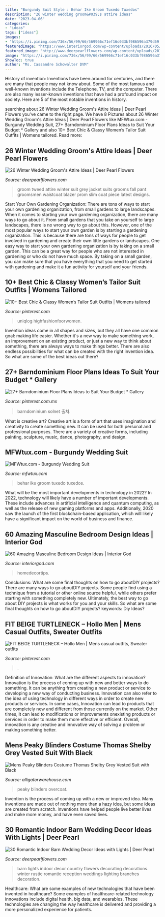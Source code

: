 ```yaml
---
title: "Burgundy Suit Style : Behar Ike Groom Tuxedo Tuxedos"
description: "26 winter wedding groom&#039;s attire ideas"
date: "2023-04-06"
categories:
- "ideas"
tags: ["ideas"]
images:
- "https://i.pinimg.com/736x/56/99/66/569966c71ef16c033bf986596a379d59.jpg"
featuredImage: "https://www.interiorgod.com/wp-content/uploads/2016/05/Masculine-Bedroom-Designs.jpg"
featured_image: "http://www.deerpearlflowers.com/wp-content/uploads/2015/08/indoor-winter-barn-wedding-ideas-with-lights.jpg"
image: "https://i.pinimg.com/736x/56/99/66/569966c71ef16c033bf986596a379d59.jpg"
ShowToc: true
author: "Ms. Cassandre Schowalter DVM"
---
```



History of invention:
Inventions have been around for centuries, and there are many that people may not know about. Some of the most famous and well-known inventions include the Telephone, TV, and the computer. There are also many lesser-known inventions that have had a profound impact on society. Here are 5 of the most notable inventions in history.

	

		
searching about 26 Winter Wedding Groom&#039;s Attire Ideas | Deer Pearl Flowers you've came to the right page. We have 8 Pictures about 26 Winter Wedding Groom&#039;s Attire Ideas | Deer Pearl Flowers like MFWtux.com - Burgundy Wedding Suit, 27+ Barndominium Floor Plans Ideas to Suit Your Budget * Gallery and also 10+ Best Chic &amp; Classy Women’s Tailor Suit Outfits | Womens tailored. Read more:
		
    
## 26 Winter Wedding Groom&#039;s Attire Ideas | Deer Pearl Flowers

<img loading=lazy src="http://www.deerpearlflowers.com/wp-content/uploads/2015/09/Winter-Wedding-Grooms-Attire-Ideas-10.jpg" onerror="this.onerror=null;this.src='https://tse3.mm.bing.net/th?id=OIP.ovWz_3NThzHdKAJQW8srKAHaLH&amp;pid=15.1';" alt="26 Winter Wedding Groom&#039;s Attire Ideas | Deer Pearl Flowers">

_Source: deerpearlflowers.com_

>groom tweed attire winter suit grey jacket suits grooms fall pant groomsmen waistcoat blazer prom slim coat piece latest designs. 

	

Start Your Own Gardening Organization: There are tons of ways to start your own gardening organization, from small gardens to large landscapes.
When it comes to starting your own gardening organization, there are many ways to go about it. From small gardens that you take on yourself to large landscapes, there is no wrong way to go about this. However, one of the most popular ways to start your own garden is by starting a gardening organization. This is because there are tons of ways for people to get involved in gardening and create their own little gardens or landscapes.
One easy way to start your own gardening organization is by taking on a small garden. This can be a great way for people who are not interested in gardening or who do not have much space. By taking on a small garden, you can make sure that you have everything that you need to get started with gardening and make it a fun activity for yourself and your friends.

    
## 10+ Best Chic &amp; Classy Women’s Tailor Suit Outfits | Womens Tailored

<img loading=lazy src="https://i.pinimg.com/736x/43/b2/6b/43b26b41a27af1cb7c61275048b45ef3.jpg" onerror="this.onerror=null;this.src='https://tse2.mm.bing.net/th?id=OIP.nltU4UhXLKcdCUBYfSgt6AHaJ3&amp;pid=15.1';" alt="10+ Best Chic &amp; Classy Women’s Tailor Suit Outfits | Womens tailored">

_Source: pinterest.com_

>uniqlog highfashionfoorwomen. 

	

Invention ideas come in all shapes and sizes, but they all have one common goal: making life easier. Whether it's a new way to make something work, an improvement on an existing product, or just a new way to think about something, there are always ways to make things better. There are also endless possibilities for what can be created with the right invention idea. So what are some of the best ideas out there?

    
## 27+ Barndominium Floor Plans Ideas To Suit Your Budget * Gallery

<img loading=lazy src="https://i.pinimg.com/736x/cb/37/90/cb3790af2f67948c1b6013f9687d23cc.jpg" onerror="this.onerror=null;this.src='https://tse3.mm.bing.net/th?id=OIP.WMYzB9RISD6FhKZw93BqQwHaLA&amp;pid=15.1';" alt="27+ Barndominium Floor Plans Ideas to Suit Your Budget * Gallery">

_Source: pinterest.com.mx_

>barndominium solnet 출처. 

	

What is creative art?
Creative art is a form of art that uses imagination and creativity to create something new. It can be used for both personal and professional purposes. There are a variety of creative forms, including painting, sculpture, music, dance, photography, and design.

    
## MFWtux.com - Burgundy Wedding Suit

<img loading=lazy src="https://mfwtux.com/content/images/thumbs/0002580.jpeg" onerror="this.onerror=null;this.src='https://tse1.mm.bing.net/th?id=OIP.zJzrrzgZz2B9zw_uq3bRZAHaLH&amp;pid=15.1';" alt="MFWtux.com - Burgundy Wedding Suit">

_Source: mfwtux.com_

>behar ike groom tuxedo tuxedos. 

	

What will be the most important developments in technology in 2022?
In 2022, technology will likely have a number of important developments. These include advances in artificial intelligence and quantum computing, as well as the release of new gaming platforms and apps. Additionally, 2020 saw the launch of the first blockchain-based application, which will likely have a significant impact on the world of business and finance.

    
## 60 Amazing Masculine Bedroom Design Ideas | Interior God

<img loading=lazy src="https://www.interiorgod.com/wp-content/uploads/2016/05/Masculine-Bedroom-Designs.jpg" onerror="this.onerror=null;this.src='https://tse4.mm.bing.net/th?id=OIP.KA5PvMgyH-OwVxyHVTd2PwHaKO&amp;pid=15.1';" alt="60 Amazing Masculine Bedroom Design Ideas | Interior God">

_Source: interiorgod.com_

>homedecortips. 

	

Conclusions: What are some final thoughts on how to go aboutDIY projects?
There are many ways to go aboutDIY projects. Some people find using a technique from a tutorial or other online source helpful, while others prefer starting with something completely new. Ultimately, the best way to go about DIY projects is what works for you and your skills. So what are some final thoughts on how to go aboutDIY projects? keywords: Diy Ideas?

    
## FIT BEIGE TURTLENECK – Hollo Men | Mens Casual Outfits, Sweater Outfits

<img loading=lazy src="https://i.pinimg.com/736x/56/99/66/569966c71ef16c033bf986596a379d59.jpg" onerror="this.onerror=null;this.src='https://tse3.mm.bing.net/th?id=OIP.rpQTT1UccCFGAQi33PPMOgHaJ4&amp;pid=15.1';" alt="FIT BEIGE TURTLENECK – Hollo Men | Mens casual outfits, Sweater outfits">

_Source: pinterest.com_

>. 

	

Definition of Innovation: What are the different aspects to innovation?
Innovation is the process of coming up with new and better ways to do something. It can be anything from creating a new product or service to developing a new way of conducting business. Innovation can also refer to the idea of using technology in different ways in order to create new products or services. In some cases, Innovation can lead to products that are completely new and different from those currently on the market. Other times, it can lead to modifications or improvements onexisting products or services in order to make them more effective or efficient. Overall, innovation is any creative and innovative way of solving a problem or making something better.

    
## Mens Peaky Blinders Costume Thomas Shelby Grey Vested Suit With Black

<img loading=lazy src="https://cdn.shopify.com/s/files/1/0251/5861/5100/products/ZNwgNgm_1200x1200.jpg?v=1626015596" onerror="this.onerror=null;this.src='https://tse2.mm.bing.net/th?id=OIP.lmIZB_BqfxEsPjeMtMEexQHaLH&amp;pid=15.1';" alt="Mens Peaky Blinders Costume Thomas Shelby Grey Vested Suit with Black">

_Source: alligatorwarehouse.com_

>peaky blinders overcoat. 

	

Invention is the process of coming up with a new or improved idea. Many inventions are made out of nothing more than a hazy idea, but some ideas are created from scratch. Inventions have helped people live better lives and make more money, and have even saved lives.

    
## 30 Romantic Indoor Barn Wedding Decor Ideas With Lights | Deer Pearl

<img loading=lazy src="http://www.deerpearlflowers.com/wp-content/uploads/2015/08/indoor-winter-barn-wedding-ideas-with-lights.jpg" onerror="this.onerror=null;this.src='https://tse1.mm.bing.net/th?id=OIP.Mf8PZudjGnmSGgZETOTvJwHaLJ&amp;pid=15.1';" alt="30 Romantic Indoor Barn Wedding Decor Ideas with Lights | Deer Pearl">

_Source: deerpearlflowers.com_

>barn lights indoor decor country flowers decorating decorations winter rustic romantic reception weddings lighting branches decoration. 

	

Healthcare: What are some examples of new technologies that have been invented in healthcare?
Some examples of healthcare-related technology innovations include digital health, big data, and wearables. These technologies are changing the way healthcare is delivered and providing a more personalized experience for patients.

